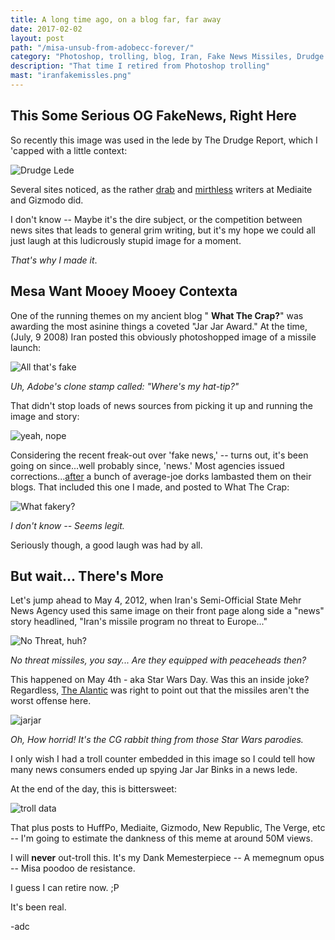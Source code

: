 ```yaml
---
title: A long time ago, on a blog far, far away
date: 2017-02-02
layout: post
path: "/misa-unsub-from-adobecc-forever/"
category: "Photoshop, trolling, blog, Iran, Fake News Missiles, Drudge Report, JarJ ar Binks"
description: "That time I retired from Photoshop trolling"
mast: "iranfakemissles.png"
---
```


## This Some Serious OG FakeNews, Right Here

So recently this image was used in the lede by The Drudge Report, which I 'capped with a little context:

![Drudge Lede](./drudgelede.png)

Several sites noticed, as the rather [drab](http://www.mediaite.com/online/drudge-report-uses-photo-of-jar-jar-binks-to-lead-into-story-about-iran/) and [mirthless](http://gizmodo.com/drudge-report-stokes-iran-fears-with-fake-missile-photo-1791918585) writers at Mediaite and Gizmodo did.

I don't know -- Maybe it's the dire subject, or the competition between news sites that leads to general grim writing, but it's my hope we could all just laugh at this ludicrously stupid image for a moment.

_That's why I made it_.  

## Mesa Want Mooey Mooey Contexta

One of the running themes on my ancient blog " **What The Crap?**" was awarding the most asinine things a coveted "Jar Jar Award." At the time, (July, 9 2008) Iran posted this obviously photoshopped image of a missile launch:

![All that's fake](./0709-lede-IRAN.jpg)

*Uh, Adobe's clone stamp called: "Where's my hat-tip?"*

That didn't stop loads of news sources from picking it up and running the image and story:

![yeah, nope](./ishot-22.jpg)

Considering the recent freak-out over 'fake news,' -- turns out, it's been going on since...well probably since, 'news.'  Most agencies issued corrections...[after](https://thelede.blogs.nytimes.com/2008/07/10/in-an-iranian-image-a-missile-too-many/) a bunch of average-joe dorks lambasted them on their blogs. That included this one I made, and posted to What The Crap:

![What fakery?](./iranfakemissles.png)

*I don't know -- Seems legit.* 

Seriously though, a good laugh was had by all.

## But wait... There's More

Let's jump ahead to May 4, 2012, when Iran's Semi-Official State Mehr News Agency used this same image on their front page along side a "news" story headlined, "Iran's missile program no threat to Europe..."

![No Threat, huh?](./mehrhome.jpg)

*No threat missiles, you say... Are they equipped with peaceheads then?* 

This happened on May 4th - aka Star Wars Day. Was this an inside joke? 
Regardless, [The Alantic](https://www.theatlantic.com/international/archive/2012/05/busted-irans-jarring-photoshopped-missile-test-image/328453/) was right to point out that the missiles aren't the worst offense here.

![jarjar](./jarjarenlarge.png)

*Oh, How horrid! It's the CG rabbit thing from those Star Wars parodies.*

I only wish I had a troll counter embedded in this image so I could tell how many news consumers ended up spying Jar Jar Binks in a news lede. 

At the end of the day, this is bittersweet:
 
![troll data](./drudgevisits020217.png)

That plus posts to HuffPo, Mediaite, Gizmodo, New Republic, The Verge, etc -- I'm going to estimate the dankness of this meme at around 50M views.

I will **never** out-troll this. 
It's my Dank Memesterpiece -- A memegnum opus -- Misa poodoo de resistance. 

I guess I can retire now. ;P

It's been real. 

-adc
